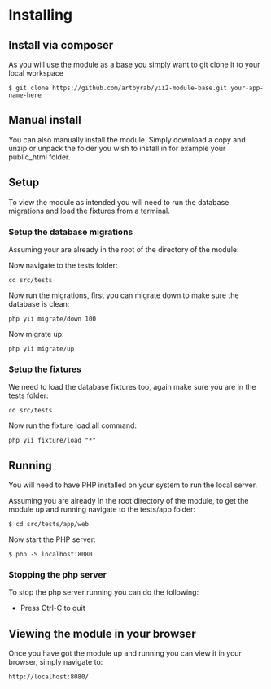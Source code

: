 # Installing

## Install via composer

As you will use the module as a base you simply want to git clone it to your local workspace

```
$ git clone https://github.com/artbyrab/yii2-module-base.git your-app-name-here
```

## Manual install 

You can also manually install the module. Simply download a copy and unzip or unpack the folder you wish to install in for example your public_html folder.

## Setup

To view the module as intended you will need to run the database migrations and load the fixtures from a terminal.

### Setup the database migrations

Assuming your are already in the root of the directory of the module:

Now navigate to the tests folder:
```
cd src/tests
```

Now run the migrations, first you can migrate down to make sure the database is clean:
```
php yii migrate/down 100
```

Now migrate up:
```
php yii migrate/up
```

### Setup the fixtures

We need to load the database fixtures too, again make sure you are in the tests folder:
```
cd src/tests
```

Now run the fixture load all command:
```
php yii fixture/load "*"
```

## Running

You will need to have PHP installed on your system to run the local server. 

Assuming you are already in the root directory of the module, to get the module up and running navigate to the tests/app folder:
```
$ cd src/tests/app/web
```

Now start the PHP server:
```
$ php -S localhost:8080
```

### Stopping the php server

To stop the php server running you can do the following:

* Press Ctrl-C to quit

## Viewing the module in your browser

Once you have got the module up and running you can view it in your browser, simply navigate to:
```
http://localhost:8080/
```
